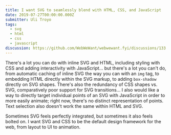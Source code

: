 ```yaml
---
title: I want SVG to seamlessly blend with HTML, CSS, and JavaScript
date: 2019-07-27T00:00:00.000Z
submitter: Uli Troyo
tags:
  - svg
  - html
  - css
  - javascript
discussion: https://github.com/WebWeWant/webwewant.fyi/discussions/133
---
```


There's a lot you can do with inline SVG and HTML, including styling with CSS and adding interactivity with JavaScript… but there's a lot you can't do, from automatic caching of inline SVG the way you can with an `img` tag, to embedding HTML directly within the SVG markup, to adding `box-shadow` directly on SVG shapes. There's also the redundancy of CSS shapes vs. SVG, comparatively poor support for SVG transitions… I also would like a way to directly target individual points of an SVG with JavaScript in order to more easily animate; right now, there's no distinct representation of points. Text selection also doesn't work the same within HTML and SVG.

Sometimes SVG feels perfectly integrated, but sometimes it also feels bolted on. I want SVG and CSS to be the default design framework for the web, from layout to UI to animation.
